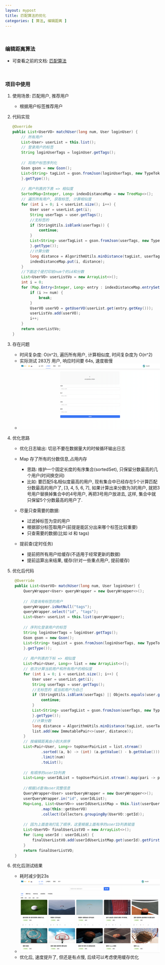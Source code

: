 ```yaml
---
layout: mypost
title: 匹配算法的优化
categories: [ 算法, 编辑距离 ]
---
```


<br>

### 编辑距离算法

- 可查看之前的文档: [匹配算法](https://han-gr.github.io/posts/2024/09/21/%E5%8C%B9%E9%85%8D%E7%AE%97%E6%B3%95.html)

<br>

### 项目中使用

1. 使用场景: 匹配用户, 推荐用户
    - 根据用户标签推荐用户

2. 代码实现
    ```java
    @Override
    public List<UserVO> matchUser(long num, User loginUser) {
        // 所有用户
        List<User> userList = this.list();
        // 登录用户的标签
        String loginUserTags = loginUser.getTags();
    
        // 将用户标签序列化
        Gson gson = new Gson();
        List<String> tagList = gson.fromJson(loginUserTags, new TypeToken<List<String>>() {
        }.getType());
    
        // 用户列表的下表 => 相似度
        SortedMap<Integer, Long> indexDistanceMap = new TreeMap<>();
        // 遍历所有用户, 获取标签, 计算相似度
        for (int i = 0; i < userList.size(); i++) {
            User user = userList.get(i);
            String userTags = user.getTags();
            //无标签的
            if (StringUtils.isBlank(userTags)) {
                continue;
            }
            List<String> userTagList = gson.fromJson(userTags, new TypeToken<List<String>>() {
            }.getType());
            //计算分数
            long distance = AlgorithmUtils.minDistance(tagList, userTagList);
            indexDistanceMap.put(i, distance);
        }
        //下面这个是打印前num个的id和分数
        List<UserVO> userListVo = new ArrayList<>();
        int i = 0;
        for (Map.Entry<Integer, Long> entry : indexDistanceMap.entrySet()) {
            if (i >= num) {
                break;
            }
            UserVO userVO = getUserVO(userList.get(entry.getKey()));
            userListVo.add(userVO);
            i++;
        }
        return userListVo;
    }
    ```

3. 存在问题
    - 时间复杂度: O(n^2), 遍历所有用户, 计算相似度, 时间复杂度为 O(n^2)
    - 实际测试 283万 用户, 响应时间要 64s, 速度极慢
    - ![测试结果](img.png)

4. 优化思路
    - 优化日志输出: 切忌不要在数据量大的时候循环输出日志
    - Map 存了所有的分数信息,占用内存
        - 思路: 维护一个固定长度的有序集合(sortedSet), 只保留分数最高的几个用户(时间换空间)
        - 比如: 要匹配5名相似度最高的用户, 现有集合中已经存在5个计算匹配分数最高的用户了, [3, 4, 5, 6, 7],
          如果计算出来分数为3的用户, 就把3号用户替换掉集合中的4号用户, 再把3号用户放进去, 这样, 集合中就只保留5个分数最高的用户了.

    - 尽量只查需要的数据:
        - 过滤掉标签为空的用户
        - 根据部分标签取用户(前提是能区分出来哪个标签比较重要)
        - 只查需要的数据(比如 id 和 tags)
    - 提前查(定时任务)
        - 提前把所有用户给缓存(不适用于经常更新的数据)
        - 提前运算出来结果, 缓存(针对一些重点用户, 提前缓存)

5. 优化后代码
   ```java
    @Override
    public List<UserVO> matchUser(long num, User loginUser) {
        QueryWrapper<User> queryWrapper = new QueryWrapper<>();
   
        // 只查询有标签的用户
        queryWrapper.isNotNull("tags");
        queryWrapper.select("id", "tags");
        List<User> userList = this.list(queryWrapper);
   
        // 序列化登录用户的标签
        String loginUserTags = loginUser.getTags();
        Gson gson = new Gson();
        List<String> tagList = gson.fromJson(loginUserTags, new TypeToken<List<String>>() {
        }.getType());
   
        // 用户列表的下标 => 相似度
        List<Pair<User, Long>> list = new ArrayList<>();
        // 依次计算当前用户和所有用户的相似度
        for (int i = 0; i < userList.size(); i++) {
            User user = userList.get(i);
            String userTags = user.getTags();
            //无标签的 或当前用户为自己
            if (StringUtils.isBlank(userTags) || Objects.equals(user.getId(), loginUser.getId())) {
                continue;
            }
            List<String> userTagList = gson.fromJson(userTags, new TypeToken<List<String>>() {
            }.getType());
            //计算分数
            long distance = AlgorithmUtils.minDistance(tagList, userTagList);
            list.add(new ImmutablePair<>(user, distance));
        }
        // 按编辑距离由小到大排序
        List<Pair<User, Long>> topUserPairList = list.stream()
                .sorted((a, b) -> (int) (a.getValue() - b.getValue()))
                .limit(num)
                .toList();
   
        // 有顺序的userID列表
        List<Long> userIdList = topUserPairList.stream().map(pari -> pari.getKey().getId()).toList();
   
        //根据id查询user完整信息
        QueryWrapper<User> userQueryWrapper = new QueryWrapper<>();
        userQueryWrapper.in("id", userIdList);
        Map<Long, List<UserVO>> userIdUserListMap = this.list(userQueryWrapper).stream()
                .map(this::getUserVO)
                .collect(Collectors.groupingBy(UserVO::getId));
   
        // 因为上面查询打乱了顺序，这里根据上面有序的userID列表赋值
        List<UserVO> finalUserListVO = new ArrayList<>();
        for (Long userId : userIdList) {
            finalUserListVO.add(userIdUserListMap.get(userId).getFirst());
        }
        return finalUserListVO;
    }
   ```

6. 优化后测试结果
    - 耗时减少到23s
    - ![测试结果](img_1.png)
    - 优化后, 速度提升了, 但还是有点慢, 后续可以考虑使用缓存优化


